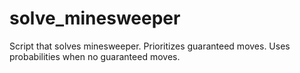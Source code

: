 # solve_minesweeper

Script that solves minesweeper. Prioritizes guaranteed moves.
Uses probabilities when no guaranteed moves.
